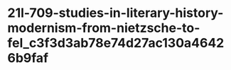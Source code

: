 # 21l-709-studies-in-literary-history-modernism-from-nietzsche-to-fel_c3f3d3ab78e74d27ac130a46426b9faf
